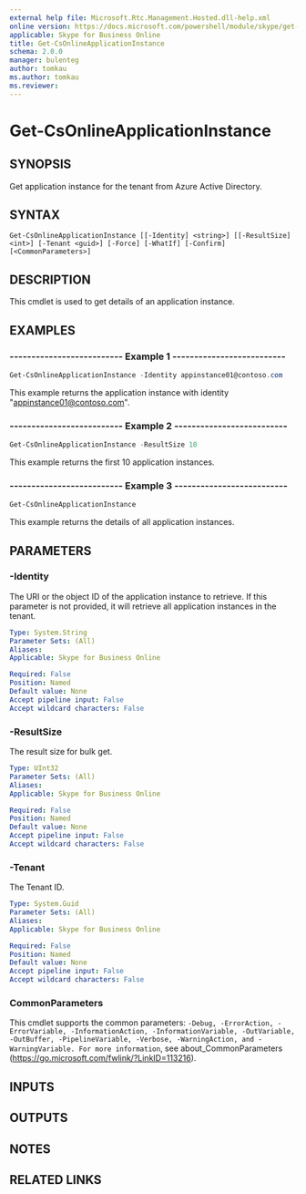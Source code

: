 ```yaml
---
external help file: Microsoft.Rtc.Management.Hosted.dll-help.xml
online version: https://docs.microsoft.com/powershell/module/skype/get-csonlineapplicationinstance
applicable: Skype for Business Online
title: Get-CsOnlineApplicationInstance
schema: 2.0.0
manager: bulenteg
author: tomkau
ms.author: tomkau
ms.reviewer:
---
```


# Get-CsOnlineApplicationInstance

## SYNOPSIS
Get application instance for the tenant from Azure Active Directory.

## SYNTAX

```
Get-CsOnlineApplicationInstance [[-Identity] <string>] [[-ResultSize] <int>] [-Tenant <guid>] [-Force] [-WhatIf] [-Confirm]  [<CommonParameters>]
```

## DESCRIPTION
This cmdlet is used to get details of an application instance.

## EXAMPLES

### -------------------------- Example 1 --------------------------
```powershell
Get-CsOnlineApplicationInstance -Identity appinstance01@contoso.com
```

This example returns the application instance with identity "appinstance01@contoso.com".

### -------------------------- Example 2 --------------------------
```powershell
Get-CsOnlineApplicationInstance -ResultSize 10
```

This example returns the first 10 application instances.

### -------------------------- Example 3 --------------------------
```powershell
Get-CsOnlineApplicationInstance
```

This example returns the details of all application instances.

## PARAMETERS

### -Identity
The URI or the object ID of the application instance to retrieve. If this parameter is not provided, it will retrieve all application instances in the tenant.

```yaml
Type: System.String
Parameter Sets: (All)
Aliases:
Applicable: Skype for Business Online

Required: False
Position: Named
Default value: None
Accept pipeline input: False
Accept wildcard characters: False
```

### -ResultSize
The result size for bulk get.

```yaml
Type: UInt32
Parameter Sets: (All)
Aliases:
Applicable: Skype for Business Online

Required: False
Position: Named
Default value: None
Accept pipeline input: False
Accept wildcard characters: False
```

### -Tenant
The Tenant ID.

```yaml
Type: System.Guid
Parameter Sets: (All)
Aliases:
Applicable: Skype for Business Online

Required: False
Position: Named
Default value: None
Accept pipeline input: False
Accept wildcard characters: False
```

### CommonParameters
This cmdlet supports the common parameters: `-Debug, -ErrorAction, -ErrorVariable, -InformationAction, -InformationVariable, -OutVariable, -OutBuffer, -PipelineVariable, -Verbose, -WarningAction, and -WarningVariable. For more information`, see about_CommonParameters (https://go.microsoft.com/fwlink/?LinkID=113216).

## INPUTS

## OUTPUTS

## NOTES

## RELATED LINKS
